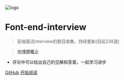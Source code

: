 ![logo](./web-logo-120.png ':no-zoom')

# Font-end-interview

> 前端面试interview的题目收集，持续更新(目前238道)

> **勿浅尝辄止**

* 评论中可以给出自己的见解和答案，一起学习进步

[GitHub](https://github.com/nieyafei/front-end-interview)
[开始阅读](/welcome.md)